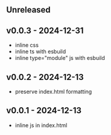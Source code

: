 ## Unreleased

## v0.0.3 - 2024-12-31

- inline css
- inline ts with esbuild
- inline type="module" js with esbuild

## v0.0.2 - 2024-12-13

- preserve index.html formatting

## v0.0.1 - 2024-12-13

- inline js in index.html

[Unreleased]: https://github.com/eighty4/vite-plugin-html-inline-sources/compare/v0.0.3...HEAD
[0.0.3]: https://github.com/eighty4/vite-plugin-html-inline-sources/compare/v0.0.2...v0.0.3
[0.0.2]: https://github.com/eighty4/vite-plugin-html-inline-sources/compare/v0.0.1...v0.0.2
[0.0.1]: https://github.com/eighty4/vite-plugin-html-inline-sources/releases/tag/v0.0.1
